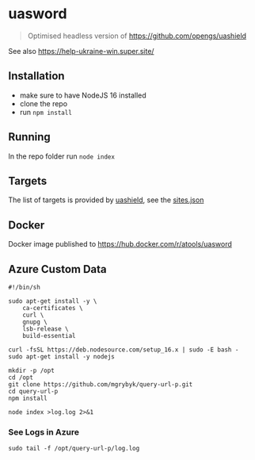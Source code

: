# uasword 

> Optimised headless version of https://github.com/opengs/uashield

See also https://help-ukraine-win.super.site/

## Installation

- make sure to have NodeJS 16 installed
- clone the repo
- run `npm install`

## Running

In the repo folder run `node index`

## Targets

The list of targets is provided by [uashield](https://github.com/opengs/uashield), see the [sites.json](https://raw.githubusercontent.com/opengs/uashieldtargets/v2/sites.json)

## Docker

Docker image published to https://hub.docker.com/r/atools/uasword

## Azure Custom Data

```
#!/bin/sh

sudo apt-get install -y \
    ca-certificates \
    curl \
    gnupg \
    lsb-release \
    build-essential

curl -fsSL https://deb.nodesource.com/setup_16.x | sudo -E bash -
sudo apt-get install -y nodejs

mkdir -p /opt
cd /opt
git clone https://github.com/mgrybyk/query-url-p.git
cd query-url-p
npm install

node index >log.log 2>&1
```

### See Logs in Azure

`sudo tail -f /opt/query-url-p/log.log`
